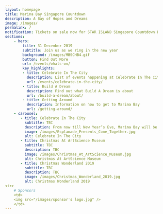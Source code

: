 ```yaml
---
layout: homepage
title: Marina Bay Singapore Countdown
description: A Bay of Hopes and Dreams
image: /images/
permalink: /
notification: Tickets on sale now for STAR ISLAND Singapore Countdown Edition 2019 - 2020 
sections:
    - hero:
        title: 31 December 2019
        subtitle: Join us as we ring in the new year
        background: /images/MBSCHB4.gif
        button: Find Out More
        url: /events/whats-on/
        key_highlights:
        - title: Celebrate In The City
          description: List of events happening at Celebrate In The City
          url: /events/celebrate-in-the-city/
        - title: Build A Dream
          description: Find out what Build A Dream is about
          url: /build-a-dream/about/
        - title: Getting Around
          description: Information on how to get to Marina Bay
          url: /getting-around/
    - carousel:
       - title: Celebrate In The City
         subtitle: TBC
         description: From now till New Year’s Eve, Marina Bay will be pulsating with activities as Celebrate in the City, an exciting line-up of events and experiences, brings the public together to usher in 2020!Revelers can look forward to eight marquee events catering to all ages and interests, culminating in the Marina Bay Singapore Countdown on 31 December 2019.
         image: /images/Esplanade_Presents_Come_Together.jpg
         alt: Celebrate In The City
       - title: Christmas At ArtScience Museum   
         subtitle: TBC
         description: TBC
         image: /images/Christmas_At_ArtScience_Museum.jpg
         alt: Christmas At ArtScience Museum
       - title: Christmas Wonderland 2019
         subtitle: TBC
         description: TBC
         image: /images/Christmas_Wonderland_2019.jpg
         alt: Christmas Wonderland 2019
<tr>
    # Sponsors
    <td>
    <img src="/images/sponsor's logo.jpg" />
    </td>
---
```

